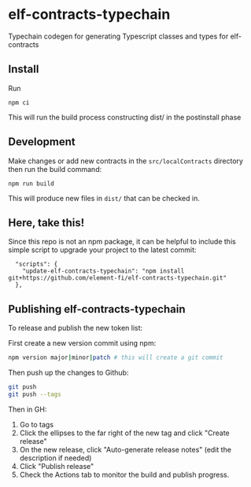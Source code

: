 # elf-contracts-typechain
Typechain codegen for generating Typescript classes and types for elf-contracts

## Install
Run 

```
npm ci
```

This will run the build process constructing dist/ in the postinstall phase

## Development

Make changes or add new contracts in the `src/localContracts` directory then run the build command:
```
npm run build
```

This will produce new files in `dist/` that can be checked in.

## Here, take this!
Since this repo is not an npm package, it can be helpful to include this simple script to upgrade your project to the latest commit:

```
  "scripts": {
    "update-elf-contracts-typechain": "npm install git+https://github.com/element-fi/elf-contracts-typechain.git"
  },
```

## Publishing elf-contracts-typechain
To release and publish the new token list:

First create a new version commit using npm: 
```bash
npm version major|minor|patch # this will create a git commit
```
Then push up the changes to Github:
```bash
git push
git push --tags
```

Then in GH:

1. Go to tags
2. Click the ellipses to the far right of the new tag and click "Create release"
3. On the new release, click "Auto-generate release notes" (edit the description if needed)
4. Click "Publish release"
5. Check the Actions tab to monitor the build and publish progress.
